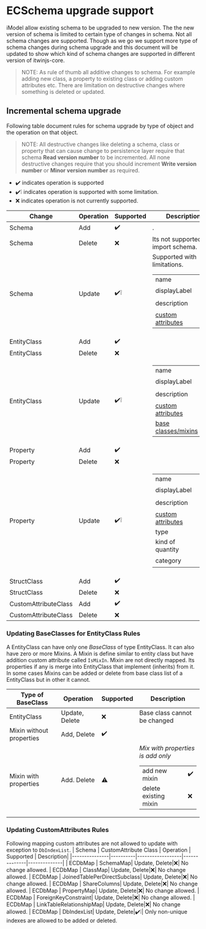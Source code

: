 # ECSchema upgrade support

iModel allow existing schema to be upgraded to new version. The the new version of schema is limited to certain type of changes in schema. Not all schema changes are supported. Though as we go we support more type of schema changes during schema upgrade and this document will be updated to show which kind of schema changes are supported in different version of itwinjs-core.

>NOTE: As rule of thumb all additive changes to schema. For example adding new class, a property to existing class or adding custom attributes etc.
>There are limitation on destructive changes where something is deleted or updated.

## Incremental schema upgrade

Following table document rules for schema upgrade by type of object and the operation on that object.

> NOTE: All destructive changes like deleting a schema, class or property that can cause change to persistence layer require that schema **Read version number** to be incremented. All none destructive changes require that you should increment **Write version number** or **Minor version number** as required.

* :heavy_check_mark: indicates operation is supported
* :heavy_check_mark::grey_exclamation: indicates operation is supported with some limitation.
* :x: indicates operation is not currently supported.
<!-- markdownlint-disable-file MD033 -->
| Change        |Operation |Supported          | Description  |
|---------------|----------|-------------------|--------------|
| Schema        | Add      |:heavy_check_mark:                     | .|
| Schema        | Delete   |:x:                                    | Its not supported via import schema.|
| Schema        | Update   |:heavy_check_mark::grey_exclamation:   | Supported with limitations.<table><tbody><tr><td>name</td><td>:x:</td></tr><tr><td>displayLabel</td><td>:heavy_check_mark:</td></tr><tr><td>description</td><td>:heavy_check_mark:</td></tr><tr><td>[custom attributes](#update_ca)</td><td>:heavy_check_mark::grey_exclamation:</td></tr></tbody></table>|
| EntityClass   | Add     | :heavy_check_mark:| |
| EntityClass   | Delete     | :x:| |
| EntityClass   | Update     | :heavy_check_mark::grey_exclamation:|<table><tbody><tr><td>name</td><td>:x:</td></tr><tr><td>displayLabel</td><td>:heavy_check_mark:</td></tr><tr><td>description</td><td>:heavy_check_mark:</td></tr><tr><td>[custom attributes](#update_ca)</td><td>:heavy_check_mark::grey_exclamation:</td></tr><tr><td>[base classes/mixins](#update_mixins)</td><td>:heavy_check_mark::grey_exclamation:</td></tr></tbody></table>
| Property   | Add     | :heavy_check_mark:| |
| Property   | Delete     | :x:| |
| Property   | Update     | :heavy_check_mark::grey_exclamation:|<table><tbody><tr><td>name</td><td>:x:</td></tr><tr><td>displayLabel</td><td>:heavy_check_mark:</td></tr><tr><td>description</td><td>:heavy_check_mark:</td></tr><tr><td>[custom attributes](#update_ca)</td><td>:heavy_check_mark::grey_exclamation:</td></tr><tr><td>type</td><td>:x:</td></tr><tr><td>kind of quantity</td><td>:heavy_check_mark:</td></tr><tr><td>category</td><td>:heavy_check_mark:</td></tr><tr></tbody></table>
| StructClass   | Add     | :heavy_check_mark:| |
| StructClass   | Delete     | :x:| |
| CustomAttributeClass   | Add     | :heavy_check_mark:| |
| CustomAttributeClass   | Delete     | :x:| |

### Updating BaseClasses for EntityClass Rules<a id='update_mixins'></a>

A EntityClass can have only one *BaseClass* of type EntityClass. It can also have zero or more Mixins. A Mixin is define similar to entity class but have addition custom attribute called <code>IsMixIn</code>. Mixin are not directly mapped. Its properties if any is merge into EntityClass that implement (inherits) from it. In some cases Mixins can be added or delete from base class list of a EntityClass but in other it cannot.

| Type of BaseClass | Operation | Supported| Description|
|---------------|----------|------------------|------
|EntityClass | Update, Delete | :x: | Base class cannot be changed|
|Mixin without properties | Add, Delete | :heavy_check_mark: | |
|Mixin with properties | Add. Delete | :warning: | *Mix with properties is add only*<table><tbody><tr><td>add new mixin </td><td>:heavy_check_mark:</td><tr><td>delete existing mixin </td><td>:x:</td></tbody></table>|

### Updating CustomAttributes Rules<a id='update_ca'></a>

Following mapping custom attributes are not allowed to update with exception to <code>DbIndexList</code>.
| Schema        | CustomAttribute Class | Operation  | Supported  | Description|
|---------------|----------|------------------|--------------|--------------|
| ECDbMap | SchemaMap| Update, Delete|:x:| No change allowed.
| ECDbMap | ClassMap| Update, Delete|:x:| No change allowed.
| ECDbMap | JoinedTablePerDirectSubclass| Update, Delete|:x:| No change allowed.
| ECDbMap | ShareColumns| Update, Delete|:x:| No change allowed.
| ECDbMap | PropertyMap| Update, Delete|:x:| No change allowed.
| ECDbMap | ForeignKeyConstraint| Update, Delete|:x:| No change allowed.
| ECDbMap | LinkTableRelationshipMap| Update, Delete|:x:| No change allowed.
| ECDbMap | DbIndexList| Update, Delete|:heavy_check_mark::grey_exclamation:| Only non-unique indexes are allowed to be added or deleted.
